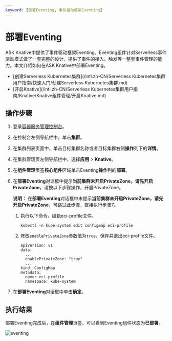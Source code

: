 ```yaml
---
keyword: [部署Eventing, 事件驱动框架Eventing]
---
```


# 部署Eventing

ASK Knative中提供了事件驱动框架Eventing。Eventing组件针对Serverless事件驱动模式做了一套完整的设计，提供了事件的接入、触发等一整套事件管理的能力。本文介绍如何在ASK Knative中部署Eventing。

-   [创建Serverless Kubernetes集群](/intl.zh-CN/Serverless Kubernetes集群用户指南/快速入门/创建Serverless Kubernetes集群.md)
-   [开启Knative](/intl.zh-CN/Serverless Kubernetes集群用户指南/Knative/Knative组件管理/开启Knative.md)

## 操作步骤

1.  登录[容器服务管理控制台](https://cs.console.aliyun.com)。

2.  在控制台左侧导航栏中，单击**集群**。

3.  在集群列表页面中，单击目标集群名称或者目标集群右侧**操作**列下的**详情**。

4.  在集群管理页左侧导航栏中，选择**应用** \> **Knative**。

5.  在**组件管理**页签**核心组件**区域单击Eventing**操作**列的**部署**。

6.  在**部署Eventing**对话框中提示**当前集群未开启PrivateZone，请先开启PrivateZone**，请按以下步骤操作，开启PrivateZone。

    **说明：** 在**部署Eventing**对话框中未提示**当前集群未开启PrivateZone，请先开启PrivateZone**，可跳过此步骤，直接执行步骤[7](#step_msv_ok7_xll)。

    1.  执行以下命令，编辑eci-profile文件。

        ```
        kubectl -n kube-system edit configmap eci-profile
        ```

    2.  修改`enablePrivateZone`参数值为`true`，保存并退出eci-profile文件。

        ```
        apiVersion: v1
        data:
          ...
          enablePrivateZone: "true"
          ...
        kind: ConfigMap
        metadata:
          name: eci-profile
          namespace: kube-system
        ```

7.  在**部署Eventing**对话框中单击**确定**。


## 执行结果

部署Eventing完成后，在**组件管理**页签，可以看到Eventing组件状态为**已部署**。

![eventing](https://static-aliyun-doc.oss-accelerate.aliyuncs.com/assets/img/zh-CN/7020039061/p207749.png)

